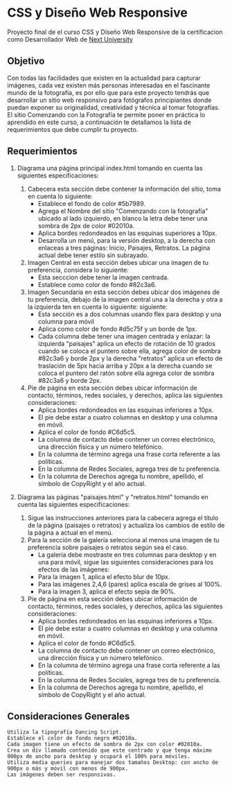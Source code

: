 # CSS y Diseño Web Responsive
Proyecto final de el curso CSS y Diseño Web Responsive de la certificacion como Desarrollador Web de [Next University](https://nextu.com/)

## Objetivo

Con todas las facilidades que existen en la actualidad para capturar imágenes, cada vez existen más personas interesadas en el fascinante mundo de la fotografía, es por ello que para este proyecto tendrás que desarrollar un sitio web responsivo para fotógrafos principiantes donde puedan exponer su originalidad, creatividad y técnica al tomar fotografías. El sitio Comenzando con la Fotografía te permite poner en práctica lo aprendido en este curso, a continuación te detallamos la lista de requerimientos que debe cumplir tu proyecto.

## Requerimientos

1. Diagrama una página principal index.html tomando en cuenta las siguientes especificaciones:

    1. Cabecera esta sección debe contener la información del sitio, toma en cuenta lo siguiente:
       - Establece el fondo de color #5b7989.
       - Agrega el Nombre del sitio "Comenzando con la fotografía" ubicado al lado izquierdo, en blanco la letra debe tener una sombra de 2px de color #02010a.
       - Aplica bordes redondeados en las esquinas superiores a 10px.
       - Desarrolla un menú, para la versión desktop, a la derecha con enlaceas a tres páginas: Inicio, Paisajes, Retratos. La página actual debe tener estilo sin subrayado.
    2. Imagen Central en esta sección debes ubicar una imagen de tu preferencia, considera lo siguiente:
       - Esta secccion debe tener la imagen centrada.
       - Establece como color de fondo #82c3a6.
    3. Imagen Secundaria en esta sección debes ubicar dos imágenes de tu preferencia, debajo de la imagen central una a la derecha y otra a la izquierda ten en cuenta lo siguiente: siguiente:
       - Esta sección es a dos columnas usando flex para desktop y una columna para móvil
       - Aplica como color de fondo #d5c75f y un borde de 1px.
       - Cada columna debe tener una imagen centrada y enlazar: la izquierda "paisajes" aplica un efecto de rotación de 10 grados cuando se coloca el puntero sobre ella, agrega color de sombra #82c3a6 y borde 2px y la derecha "retratos" aplica un efecto de traslación de 5px hacia arriba y 20px a la derecha cuando se coloca el puntero del ratón sobre ella agrega color de sombra #82c3a6 y borde 2px.
    4. Pie de página en esta sección debes ubicar información de contacto, términos, redes sociales, y derechos, aplica las siguientes consideraciones:
       - Aplica bordes redondeados en las esquinas inferiores a 10px.
       - El pie debe estar a cuatro columnas en desktop y una columna en móvil.
       - Aplica el color de fondo #C6d5c5.
       - La columna de contacto debe contener un correo electrónico, una dirección física y un número telefónico.
       - En la columna de término agrega una frase corta referente a las políticas.
       - En la columna de Redes Sociales, agrega tres de tu preferencia.
       - En la columna de Derechos agrega tu nombre, apellido, el símbolo de CopyRight y el año actual.
       
 2. Diagrama las páginas "paisajes.html" y "retratos.html" tomando en cuenta las siguientes especificaciones:

    1. Sigue las instrucciones anteriores para la cabecera agrega el título de la página (paisajes o retratos) y actualiza los cambios de estilo de la página a actual en el menú.
    2. Para la sección de la galería selecciona al menos una imagen de tu preferencia sobre paisajes o retratos según sea el caso.
       - La galería debe mostraste en tres columnas para desktop y en una para móvil, sigue las siguientes consideraciones para los efectos de las imágenes:
       - Para la imagen 1, aplica el efecto blur de 10px.
       - Para las imágenes 2,4,6 (pares) aplica escala de grises al 100%.
       - Para la imagen 3, aplica el efecto sepia de 90%.
    3. Pie de página en esta sección debes ubicar información de contacto, términos, redes sociales, y derechos, aplica las siguientes consideraciones:
       - Aplica bordes redondeados en las esquinas inferiores a 10px.
       - El pie debe estar a cuatro columnas en desktop y una columna en móvil.
       - Aplica el color de fondo #C6d5c5.
       - La columna de contacto debe contener un correo electrónico, una dirección física y un número telefónico.
       - En la columna de término agrega una frase corta referente a las políticas.
       - En la columna de Redes Sociales, agrega tres de tu preferencia.
       - En la columna de Derechos agrega tu nombre, apellido, el símbolo de CopyRight y el año actual.
       
       
## Consideraciones Generales

    Utiliza la tipografía Dancing Script.
    Establece el color de fondo negro #02010a.
    Cada imagen tiene un efecto de sombra de 2px con color #02010a.
    Crea un div llamado contenido que este centrado y que tenga máximo 900px de ancho para desktop y ocupará el 100% para móviles.
    Utiliza media queries para manejar dos tamaños Desktop: con ancho de 900px o más y móvil con menos de 900px.
    Las imágenes deben ser responsivas.





